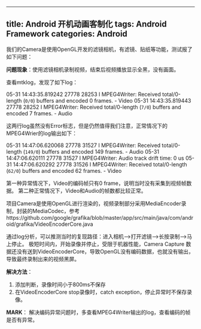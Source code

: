 
---
title: Android 开机动画客制化
tags: Android Framework
categories: Android
---

我们的Camera是使用OpenGL开发的滤镜相机，有滤镜、贴纸等功能，测试报了如下问题：

**问题现象**：使用滤镜相机录制视频，结束后视频播放显示全黑，没有画面。

查看mtklog，发现了如下log：

05-31 14:43:35.819242 27778 28253 I MPEG4Writer: Received total/0-length (<code class="highlighter-rouge">0/0</code>) buffers and encoded 0 frames. - Video
05-31 14:43:35.819443 27778 28252 I MPEG4Writer: Received total/0-length (<code class="highlighter-rouge">7/0</code>) buffers and encoded 7 frames. - Audio


这两行log虽然没有Error标志，但是仍然值得我们注意，正常情况下的MPEG4Wrier的log输出如下：

05-31 14:47:06.620068 27778 31527 I MPEG4Writer: Received total/0-length (<code class="highlighter-rouge">149/0</code>) buffers and encoded 149 frames. - Audio
05-31 14:47:06.620111 27778 31527 I MPEG4Writer: Audio track drift time: 0 us
05-31 14:47:06.620292 27778 31526 I MPEG4Writer: Received total/0-length (<code class="highlighter-rouge">62/0</code>) buffers and encoded 62 frames. - Video


第一种异常情况下，Video的编码帧只有0 frame，说明当时没有采集到视频帧数据。
第二种正常情况下，Video和Audio的帧数都比较正常。

项目Camera是使用OpenGL进行渲染的，视频录制部分采用MediaEncoder录制，封装的MediaCodec，参考https://github.com/google/grafika/blob/master/app/src/main/java/com/android/grafika/VideoEncoderCore.java

通过log分析，可以推测当时的复现路径：进入相机-->打开滤镜-->长按录制-->马上停止。
极短时间内，开始录像并停止，受限于机器性能，Camera Capture 数据还没有送到VideoEncoderCore，导致OpenGL没有编码数据，也就没有输出，导致最终录制出来的视频黑屏。

**解决方法**：

1. 添加判断，录像时间小于800ms不保存
1. 在VideoEncoderCore stop录像时，catch exception，停止异常时不保存录像。

**MARK**：
解决编码异常问题时，多查看MPEG4Writer输出的log，查看编码的帧是否有异常。
